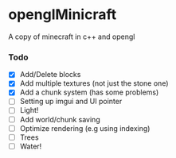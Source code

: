 # openglMinicraft
A copy of minecraft in c++ and opengl

### Todo
- [x] Add/Delete blocks
- [x] Add multiple textures (not just the stone one)
- [x] Add a chunk system (has some problems)
- [ ] Setting up imgui and UI pointer
- [ ] Light!
- [ ] Add world/chunk saving
- [ ] Optimize rendering (e.g using indexing)
- [ ] Trees
- [ ] Water!
